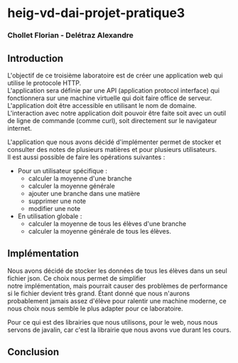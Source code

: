 # heig-vd-dai-projet-pratique3
### Chollet Florian - Delétraz Alexandre

## Introduction
L'objectif de ce troisième laboratoire est de créer une application web qui utilise le protocole HTTP.  
L'application sera définie par une API (application protocol interface) qui fonctionnera sur une machine virtuelle qui 
doit faire office de serveur. L'application doit être accessible en utilisant le nom de domaine.  
L'interaction avec notre application doit pouvoir être faite soit avec un outil de ligne de commande (comme curl), soit 
directement sur le navigateur internet.  
  
L'application que nous avons décidé d'implémenter permet de stocker et consulter des notes de plusieurs matières et pour 
plusieurs utilisateurs.  
Il est aussi possible de faire les opérations suivantes :
- Pour un utilisateur spécifique :
  - calculer la moyenne d'une branche
  - calculer la moyenne générale
  - ajouter une branche dans une matière
  - supprimer une note
  - modifier une note
- En utilisation globale :
  - calculer la moyenne de tous les élèves d'une branche
  - calculer la moyenne générale de tous les élèves.

## Implémentation
Nous avons décidé de stocker les données de tous les élèves dans un seul fichier json. Ce choix nous permet de simplifier  
notre implémentation, mais pourrait causer des problèmes de performance si le fichier devient très grand. Étant donné 
que nous n'aurons probablement jamais assez d'élève pour ralentir une machine moderne, ce nous choix nous semble le plus 
adapter pour ce laboratoire.  
  
Pour ce qui est des librairies que nous utilisons, pour le web, nous nous servons de javalin, car c'est la librairie que 
nous avons vue durant les cours.  


## Conclusion